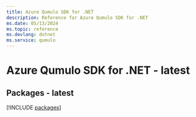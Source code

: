 ```yaml
---
title: Azure Qumulo SDK for .NET
description: Reference for Azure Qumulo SDK for .NET
ms.date: 05/13/2024
ms.topic: reference
ms.devlang: dotnet
ms.service: qumulo
---
```

# Azure Qumulo SDK for .NET - latest
## Packages - latest
[!INCLUDE [packages](qumulo-index.md)]